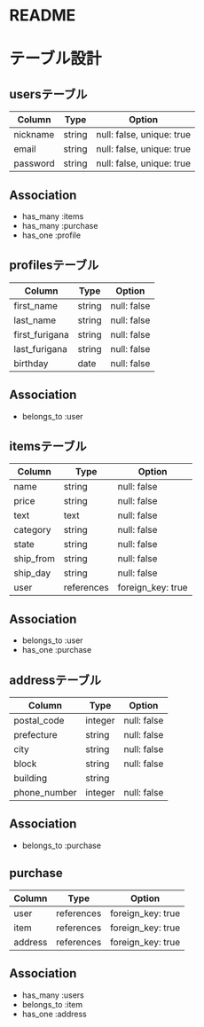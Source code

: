# README

# テーブル設計

## usersテーブル

| Column         | Type    | Option                   | 
| -------------- | ------- | ------------------------ | 
| nickname       | string  | null: false, unique: true| 
| email          | string  | null: false, unique: true| 
| password       | string  | null: false, unique: true| 

## Association
+ has_many :items
+ has_many :purchase
+ has_one :profile

## profilesテーブル

| Column         | Type    | Option      | 
| -------------- | ------- | ----------- | 
| first_name     | string  | null: false |
| last_name      | string  | null: false | 
| first_furigana | string  | null: false | 
| last_furigana  | string  | null: false | 
| birthday       | date    | null: false | 

## Association

+ belongs_to :user

## itemsテーブル

| Column       | Type       | Option            | 
| ------------ | ---------- | ----------------- | 
| name         | string     | null: false       | 
| price        | string     | null: false       | 
| text         | text       | null: false       | 
| category     | string     | null: false       | 
| state        | string     | null: false       | 
| ship_from    | string     | null: false       | 
| ship_day     | string     | null: false       | 
| user         | references | foreign_key: true | 

## Association

+ belongs_to :user
+ has_one :purchase

## addressテーブル

| Column       | Type    | Option      | 
| ------------ | ------- | ----------- | 
| postal_code  | integer | null: false | 
| prefecture   | string  | null: false | 
| city         | string  | null: false | 
| block        | string  | null: false | 
| building     | string  |             | 
| phone_number | integer | null: false | 

## Association

+ belongs_to :purchase

## purchase

| Column  | Type       | Option            | 
| ------- | ---------- | ----------------- | 
| user    | references | foreign_key: true | 
| item    | references | foreign_key: true | 
| address | references | foreign_key: true | 

## Association

+ has_many :users
+ belongs_to :item
+ has_one :address